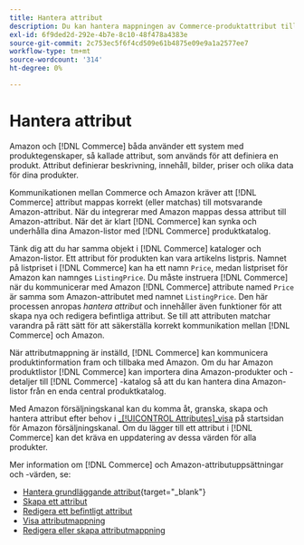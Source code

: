 ```yaml
---
title: Hantera attribut
description: Du kan hantera mappningen av Commerce-produktattribut till Amazon-attribut för att säkerställa korrekt produktinformation mellan systemen.
exl-id: 6f9ded2d-292e-4b7e-8c10-48f478a4383e
source-git-commit: 2c753ec5f6f4cd509e61b4875e09e9a1a2577ee7
workflow-type: tm+mt
source-wordcount: '314'
ht-degree: 0%

---
```


# Hantera attribut

Amazon och [!DNL Commerce] båda använder ett system med produktegenskaper, så kallade attribut, som används för att definiera en produkt. Attribut definierar beskrivning, innehåll, bilder, priser och olika data för dina produkter.

Kommunikationen mellan Commerce och Amazon kräver att [!DNL Commerce] attribut mappas korrekt (eller matchas) till motsvarande Amazon-attribut. När du integrerar med Amazon mappas dessa attribut till Amazon-attribut. När det är klart [!DNL Commerce] kan synka och underhålla dina Amazon-listor med [!DNL Commerce] produktkatalog.

Tänk dig att du har samma objekt i [!DNL Commerce] kataloger och Amazon-listor. Ett attribut för produkten kan vara artikelns listpris. Namnet på listpriset i [!DNL Commerce] kan ha ett namn `Price`, medan listpriset för Amazon kan namnges `ListingPrice`. Du måste instruera [!DNL Commerce] när du kommunicerar med Amazon [!DNL Commerce] attribute named `Price` är samma som Amazon-attributet med namnet `ListingPrice`. Den här processen anropas _hantera attribut_ och innehåller även funktioner för att skapa nya och redigera befintliga attribut. Se till att attributen matchar varandra på rätt sätt för att säkerställa korrekt kommunikation mellan [!DNL Commerce] och Amazon.

När attributmappning är inställd, [!DNL Commerce] kan kommunicera produktinformation fram och tillbaka med Amazon. Om du har Amazon produktlistor [!DNL Commerce] kan importera dina Amazon-produkter och -detaljer till [!DNL Commerce] -katalog så att du kan hantera dina Amazon-listor från en enda central produktkatalog.

Med Amazon försäljningskanal kan du komma åt, granska, skapa och hantera attribut efter behov i [_[!UICONTROL Attributes]_visa](./attributes-view.md) på startsidan för Amazon försäljningskanal. Om du lägger till ett attribut i [!DNL Commerce] kan det kräva en uppdatering av dessa värden för alla produkter.

Mer information om [!DNL Commerce] och Amazon-attributuppsättningar och -värden, se:

- [Hantera grundläggande attribut](https://docs.magento.com/user-guide/catalog/product-attributes.html){target=&quot;_blank&quot;}
- [Skapa ett attribut](./creating-attributes.md#create-an-attribute)
- [Redigera ett befintligt attribut](./creating-attributes.md#edit-an-attribute)
- [Visa attributmappning](./amazon-matching-attributes-values.md)
- [Redigera eller skapa attributmappning](./amazon-manually-update-incomplete-listing.md)
